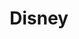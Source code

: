 ---
name: John Papa
title: Disney
twitter: john_papa
github: https://github.com/johnpapa
image: /media/people/john-papa.png
featured: cd-angular
order: 70
---